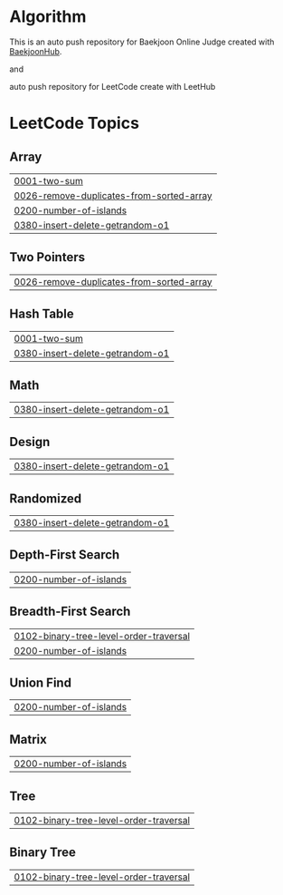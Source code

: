 # Algorithm
This is an auto push repository for Baekjoon Online Judge created with [BaekjoonHub](https://github.com/BaekjoonHub/BaekjoonHub).

and 

auto push repository for LeetCode create with LeetHub
<!---LeetCode Topics Start-->
# LeetCode Topics
## Array
|  |
| ------- |
| [0001-two-sum](https://github.com/JSeHoone/Algorithm/tree/master/0001-two-sum) |
| [0026-remove-duplicates-from-sorted-array](https://github.com/JSeHoone/Algorithm/tree/master/0026-remove-duplicates-from-sorted-array) |
| [0200-number-of-islands](https://github.com/JSeHoone/Algorithm/tree/master/0200-number-of-islands) |
| [0380-insert-delete-getrandom-o1](https://github.com/JSeHoone/Algorithm/tree/master/0380-insert-delete-getrandom-o1) |
## Two Pointers
|  |
| ------- |
| [0026-remove-duplicates-from-sorted-array](https://github.com/JSeHoone/Algorithm/tree/master/0026-remove-duplicates-from-sorted-array) |
## Hash Table
|  |
| ------- |
| [0001-two-sum](https://github.com/JSeHoone/Algorithm/tree/master/0001-two-sum) |
| [0380-insert-delete-getrandom-o1](https://github.com/JSeHoone/Algorithm/tree/master/0380-insert-delete-getrandom-o1) |
## Math
|  |
| ------- |
| [0380-insert-delete-getrandom-o1](https://github.com/JSeHoone/Algorithm/tree/master/0380-insert-delete-getrandom-o1) |
## Design
|  |
| ------- |
| [0380-insert-delete-getrandom-o1](https://github.com/JSeHoone/Algorithm/tree/master/0380-insert-delete-getrandom-o1) |
## Randomized
|  |
| ------- |
| [0380-insert-delete-getrandom-o1](https://github.com/JSeHoone/Algorithm/tree/master/0380-insert-delete-getrandom-o1) |
## Depth-First Search
|  |
| ------- |
| [0200-number-of-islands](https://github.com/JSeHoone/Algorithm/tree/master/0200-number-of-islands) |
## Breadth-First Search
|  |
| ------- |
| [0102-binary-tree-level-order-traversal](https://github.com/JSeHoone/Algorithm/tree/master/0102-binary-tree-level-order-traversal) |
| [0200-number-of-islands](https://github.com/JSeHoone/Algorithm/tree/master/0200-number-of-islands) |
## Union Find
|  |
| ------- |
| [0200-number-of-islands](https://github.com/JSeHoone/Algorithm/tree/master/0200-number-of-islands) |
## Matrix
|  |
| ------- |
| [0200-number-of-islands](https://github.com/JSeHoone/Algorithm/tree/master/0200-number-of-islands) |
## Tree
|  |
| ------- |
| [0102-binary-tree-level-order-traversal](https://github.com/JSeHoone/Algorithm/tree/master/0102-binary-tree-level-order-traversal) |
## Binary Tree
|  |
| ------- |
| [0102-binary-tree-level-order-traversal](https://github.com/JSeHoone/Algorithm/tree/master/0102-binary-tree-level-order-traversal) |
<!---LeetCode Topics End-->